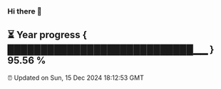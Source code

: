 ### Hi there 👋
⏳ Year progress { ████████████████████████████▁▁ } 95.56 %
---
⏰ Updated on Sun, 15 Dec 2024 18:12:53 GMT

